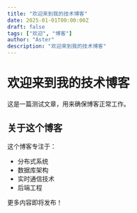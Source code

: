 ```yaml
---
title: "欢迎来到我的技术博客"
date: 2025-01-01T00:00:00Z
draft: false
tags: ["欢迎", "博客"]
author: "Aster"
description: "欢迎来到我的技术博客"
---
```


# 欢迎来到我的技术博客

这是一篇测试文章，用来确保博客正常工作。

## 关于这个博客

这个博客专注于：
- 分布式系统
- 数据库架构
- 实时通信技术
- 后端工程

更多内容即将发布！